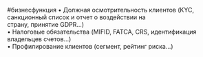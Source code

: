 #бизнесфункция 
• Должная осмотрительность клиентов (KYC, санкционный список и отчет о воздействии на  
страну, принятие GDPR...)  
• Налоговые обязательства (MIFID, FATCA, CRS, идентификация владельцев счетов...)  
• Профилирование клиентов (сегмент, рейтинг риска...)